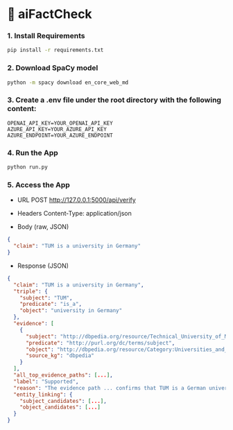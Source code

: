 # 🧠 aiFactCheck

### 1. Install Requirements

```bash
pip install -r requirements.txt
```

### 2. Download SpaCy model

```bash
python -m spacy download en_core_web_md
```

### 3. Create a .env file under the root directory with the following content:

```env
OPENAI_API_KEY=YOUR_OPENAI_API_KEY
AZURE_API_KEY=YOUR_AZURE_API_KEY
AZURE_ENDPOINT=YOUR_AZURE_ENDPOINT
```

### 4. Run the App

```bash
python run.py
```

### 5. Access the App
- URL POST http://127.0.0.1:5000/api/verify

- Headers Content‑Type: application/json

- Body (raw, JSON)

```json
{
  "claim": "TUM is a university in Germany"
}
```
- Response (JSON)

```json
{
  "claim": "TUM is a university in Germany",
  "triple": {
    "subject": "TUM",
    "predicate": "is_a",
    "object": "university in Germany"
  },
  "evidence": [
    {
      "subject": "http://dbpedia.org/resource/Technical_University_of_Munich",
      "predicate": "http://purl.org/dc/terms/subject",
      "object": "http://dbpedia.org/resource/Category:Universities_and_colleges_in_Bavaria",
      "source_kg": "dbpedia"
    }
  ],
  "all_top_evidence_paths": [...],
  "label": "Supported",
  "reason": "The evidence path ... confirms that TUM is a German university.",
  "entity_linking": {
    "subject_candidates": [...],
    "object_candidates": [...]
  }
}
```
